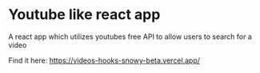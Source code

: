 # Youtube like react app

A react app which utilizes youtubes free API to allow users to search for a video

Find it here: https://videos-hooks-snowy-beta.vercel.app/